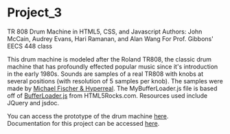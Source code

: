 # Project_3
TR 808 Drum Machine in HTML5, CSS, and Javascript
Authors: John McCain, Audrey Evans, Hari Ramanan, and Alan Wang
For Prof. Gibbons' EECS 448 class

This drum machine is modeled after the Roland TR808, the classic drum machine that has profoundly effected popular music since it's introduction in the early 1980s.
Sounds are samples of a real TR808 with knobs at several positions (with resolution of 5 samples per knob).  The samples were made by [Michael Fischer & Hyperreal](http://smd-records.com/tr808/?page_id=14).
The MyBufferLoader.js file is based off of [BufferLoader.js](http://www.html5rocks.com/en/tutorials/webaudio/intro/js/buffer-loader.js) from HTML5Rocks.com.
Resources used include JQuery and jsdoc.

You can access the prototype of the drum machine [here](http://people.eecs.ku.edu/~jmccain/Project_3/TR808.html).  
Documentation for this project can be accessed [here](http://people.eecs.ku.edu/~jmccain/Project_3/Documentation/index.html).

